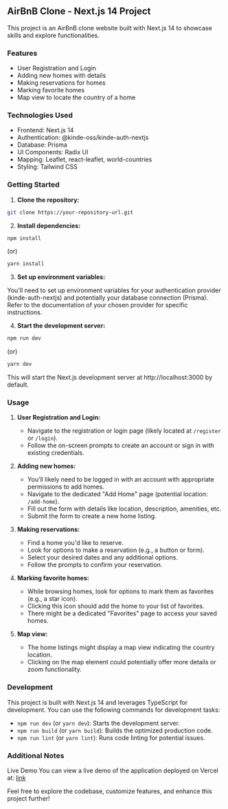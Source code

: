 ## AirBnB Clone - Next.js 14 Project

This project is an AirBnB clone website built with Next.js 14 to showcase skills and explore functionalities. 

### Features

* User Registration and Login
* Adding new homes with details
* Making reservations for homes
* Marking favorite homes
* Map view to locate the country of a home

### Technologies Used

* Frontend: Next.js 14
* Authentication: @kinde-oss/kinde-auth-nextjs
* Database: Prisma
* UI Components: Radix UI
* Mapping: Leaflet, react-leaflet, world-countries
* Styling: Tailwind CSS

### Getting Started

1. **Clone the repository:**

```bash
git clone https://your-repository-url.git
```

2. **Install dependencies:**

```bash
npm install
```

(or)

```bash
yarn install
```

3. **Set up environment variables:**

You'll need to set up environment variables for your authentication provider (kinde-auth-nextjs) and potentially your database connection (Prisma). Refer to the documentation of your chosen provider for specific instructions.

4. **Start the development server:**

```bash
npm run dev
```

(or)

```bash
yarn dev
```

This will start the Next.js development server at http://localhost:3000 by default.

### Usage

1. **User Registration and Login:**
    * Navigate to the registration or login page (likely located at `/register` or `/login`).
    * Follow the on-screen prompts to create an account or sign in with existing credentials.

2. **Adding new homes:**
    * You'll likely need to be logged in with an account with appropriate permissions to add homes.
    * Navigate to the dedicated "Add Home" page (potential location: `/add-home`).
    * Fill out the form with details like location, description, amenities, etc.
    * Submit the form to create a new home listing.

3. **Making reservations:**
    * Find a home you'd like to reserve.
    * Look for options to make a reservation (e.g., a button or form).
    * Select your desired dates and any additional options.
    * Follow the prompts to confirm your reservation.

4. **Marking favorite homes:**
    * While browsing homes, look for options to mark them as favorites (e.g., a star icon).
    * Clicking this icon should add the home to your list of favorites.
    * There might be a dedicated "Favorites" page to access your saved homes.

5. **Map view:**
    * The home listings might display a map view indicating the country location.
    * Clicking on the map element could potentially offer more details or zoom functionality.


### Development

This project is built with Next.js 14 and leverages TypeScript for development. You can use the following commands for development tasks:

* `npm run dev` (or `yarn dev`): Starts the development server.
* `npm run build` (or `yarn build`): Builds the optimized production code.
* `npm run lint` (or `yarn lint`): Runs code linting for potential issues.

### Additional Notes

Live Demo
You can view a live demo of the application deployed on Vercel at: [link](https://airbnb-app.vercel.app/)

Feel free to explore the codebase, customize features, and enhance this project further!

